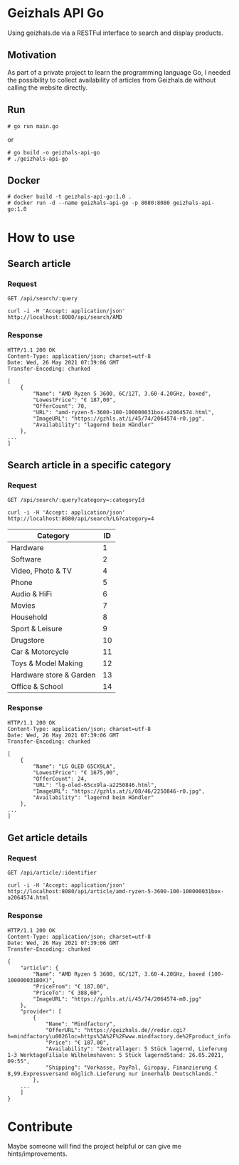 # Geizhals API Go
Using geizhals.de via a RESTFul interface to search and display products. 

## Motivation

As part of a private project to learn the programming language Go, I needed the possibility to collect availability of articles from Geizhals.de without calling the website directly. 

## Run

    # go run main.go
or

    # go build -o geizhals-api-go
    # ./geizhals-api-go   

## Docker

    # docker build -t geizhals-api-go:1.0 .
    # docker run -d --name geizhals-api-go -p 8080:8080 geizhals-api-go:1.0

# How to use

## Search article

### Request

`GET /api/search/:query`

    curl -i -H 'Accept: application/json' http://localhost:8080/api/search/AMD

### Response

    HTTP/1.1 200 OK
    Content-Type: application/json; charset=utf-8
    Date: Wed, 26 May 2021 07:39:06 GMT
    Transfer-Encoding: chunked

    [
        {
            "Name": "AMD Ryzen 5 3600, 6C/12T, 3.60-4.20GHz, boxed",
            "LowestPrice": "€ 187,00",
            "OfferCount": 70,
            "URL": "amd-ryzen-5-3600-100-100000031box-a2064574.html",
            "ImageURL": "https://gzhls.at/i/45/74/2064574-r0.jpg",
            "Availability": "lagernd beim Händler"
        },
    ...
    ]
    
## Search article in a specific category

### Request

`GET /api/search/:query?category=:categoryId`

    curl -i -H 'Accept: application/json' http://localhost:8080/api/search/LG?category=4

Category | ID
--- | ---
Hardware | 1
Software | 2
Video, Photo & TV | 4
Phone | 5
Audio & HiFi | 6
Movies | 7
Household | 8
Sport & Leisure | 9
Drugstore | 10
Car & Motorcycle | 11
Toys & Model Making | 12
Hardware store & Garden | 13
Office & School | 14

### Response

    HTTP/1.1 200 OK
    Content-Type: application/json; charset=utf-8
    Date: Wed, 26 May 2021 07:39:06 GMT
    Transfer-Encoding: chunked

    [
        {
            "Name": "LG OLED 65CX9LA",
            "LowestPrice": "€ 1675,00",
            "OfferCount": 24,
            "URL": "lg-oled-65cx9la-a2250846.html",
            "ImageURL": "https://gzhls.at/i/08/46/2250846-r0.jpg",
            "Availability": "lagernd beim Händler"
        },
    ...
    ]
## Get article details

### Request

`GET /api/article/:identifier`

    curl -i -H 'Accept: application/json' http://localhost:8080/api/article/amd-ryzen-5-3600-100-100000031box-a2064574.html

### Response

    HTTP/1.1 200 OK
    Content-Type: application/json; charset=utf-8
    Date: Wed, 26 May 2021 07:39:06 GMT
    Transfer-Encoding: chunked

    {
        "article": {
            "Name": "AMD Ryzen 5 3600, 6C/12T, 3.60-4.20GHz, boxed (100-100000031BOX)",
            "PriceFrom": "€ 187,00",
            "PriceTo": "€ 388,60",
            "ImageURL": "https://gzhls.at/i/45/74/2064574-m0.jpg"
        },
        "provider": [
            {
                "Name": "Mindfactory",
                "OfferURL": "https://geizhals.de//redir.cgi?h=mindfactory\u0026loc=https%3A%2F%2Fwww.mindfactory.de%2Fproduct_info.php%2Finfo%2Fp1313643%2Fpid%2Fgeizhals\u0026ghaID=2064574\u0026key=7167ae0337fc34de7a73d669596f3ab8",
                "Price": "€ 187,00",
                "Availability": "Zentrallager: 5 Stück lagernd, Lieferung 1-3 WerktageFiliale Wilhelmshaven: 5 Stück lagerndStand: 26.05.2021, 09:55",
                "Shipping": "Vorkasse, PayPal, Giropay, Finanzierung € 8,99.Expressversand möglich.Lieferung nur innerhalb Deutschlands."
            },
        ...
        ]
    }

# Contribute
Maybe someone will find the project helpful or can give me hints/improvements. 